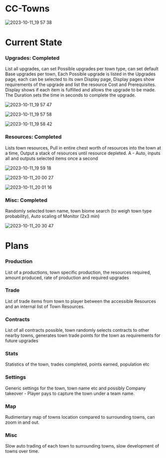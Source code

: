 # CC-Towns
![2023-10-11_19 57 38](https://github.com/Quackers29/CC-Towns/assets/11053436/10cdbb2f-fdda-4f29-a7a4-6d07c8116f14)

# Current State
  ### Upgrades: Completed
  List all upgrades, can set Possible upgrades per town type, can set default Base upgrades per town,
  Each Possible upgrade is listed in the Upgrades page, each can be selected to its own Display page,
  Display pages show requirements of the upgrade and list the resource Cost and Prerequisites.
  Display shows if each item is fulfilled and allows the upgrade to be made. The Duration sets the time in seconds to complete the upgrade.
  
![2023-10-11_19 57 47](https://github.com/Quackers29/CC-Towns/assets/11053436/b2893b65-7fda-4a2b-bc7b-bdf9ee95a086)

![2023-10-11_19 57 58](https://github.com/Quackers29/CC-Towns/assets/11053436/daea7423-d0cf-433d-a174-69ab5b4949c8)

![2023-10-11_19 58 42](https://github.com/Quackers29/CC-Towns/assets/11053436/cef4b9c9-e137-48b4-9a01-58a5632feb06)
  
  ### Resources: Completed
  Lists town resources, Pull in entire chest worth of resources into the town at a time, Output a stack of resources until resource depleted.
  A - Auto, inputs all and outputs selected items once a second 
  
![2023-10-11_19 59 18](https://github.com/Quackers29/CC-Towns/assets/11053436/b423425e-9673-4e9b-8cc5-58d5bea5bf74)

![2023-10-11_20 00 27](https://github.com/Quackers29/CC-Towns/assets/11053436/aa749481-3984-4151-8a08-3c0a7168f2f0)

![2023-10-11_20 01 16](https://github.com/Quackers29/CC-Towns/assets/11053436/1defc039-2001-420e-a595-b782ed4b472d)

  ### Misc: Completed
  Randomly selected town name, town biome search (to weigh town type probability), Auto scaling of Monitor (2x3 min)
  
![2023-10-11_20 30 47](https://github.com/Quackers29/CC-Towns/assets/11053436/8b2deb60-fbae-4249-9b1e-10cf7921101d)


# Plans
  ### Production
  List of a productions, town specific production, the resources required, amount produced, rate of production and required upgrades
  ### Trade
  List of trade items from town to player between the accessible Resources and an internal list of Town Resources.
  ### Contracts
  List of all contracts possible, town randomly selects contracts to other nearby towns, generates town trade points for the town as requirements for future upgrades
  ### Stats
  Statistics of the town, trades completed, points earned, population etc
  ### Settings
  Generic settings for the town, town name etc and possibly Company takeover - Player pays to capture the town under a team name.
  ### Map 
  Rudimentary map of towns location compared to surrounding towns, can zoom in and out.
  
  ### Misc
  Slow auto trading of each town to surrounding towns, slow development of towns over time.
